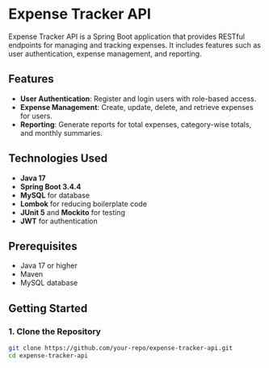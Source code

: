 # Expense Tracker API

Expense Tracker API is a Spring Boot application that provides RESTful endpoints for managing and tracking expenses. It includes features such as user authentication, expense management, and reporting.

## Features

- **User Authentication**: Register and login users with role-based access.
- **Expense Management**: Create, update, delete, and retrieve expenses for users.
- **Reporting**: Generate reports for total expenses, category-wise totals, and monthly summaries.

## Technologies Used

- **Java 17**
- **Spring Boot 3.4.4**
- **MySQL** for database
- **Lombok** for reducing boilerplate code
- **JUnit 5** and **Mockito** for testing
- **JWT** for authentication

## Prerequisites

- Java 17 or higher
- Maven
- MySQL database

## Getting Started

### 1. Clone the Repository

```bash
git clone https://github.com/your-repo/expense-tracker-api.git
cd expense-tracker-api
